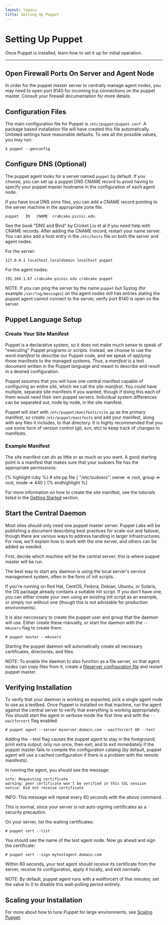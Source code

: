 ```yaml
---
layout: legacy
title: Setting Up Puppet
---
```


Setting Up Puppet
=================

Once Puppet is installed, learn how to set it up for initial operation.

* * *

Open Firewall Ports On Server and Agent Node
--------------------------------------------

In order for the puppet master server to centrally manage agent nodes, you
may need to open port 8140 for incoming tcp connections on the puppet master.
Consult your firewall documentation for more details.

Configuration Files
-------------------

The main configuration file for Puppet is `/etc/puppet/puppet.conf`.  A package based
installation file will have created this file automatically.  Unlisted settings have
reasonable defaults.   To see all the possible values, you may run:

    $ puppet --genconfig

Configure DNS (Optional)
------------------------

The puppet agent looks for a server named `puppet` by default. If you
choose, you can set up a puppet DNS CNAME record to avoid having to
specify your puppet master hostname in the configuration of each agent node.

If you have local DNS zone files, you can add a CNAME record
pointing to the server machine in the appropriate zone file.

    puppet   IN   CNAME  crabcake.picnic.edu.

See the book "DNS and Bind" by Cricket Liu et al if you need help
with CNAME records. After adding the CNAME record, restart your
name server. You can also add a host entry in the `/etc/hosts` file
on both the server and agent nodes.

For the server:

    127.0.0.1 localhost.localdomain localhost puppet

For the agent nodes:

    192.168.1.67 crabcake.picnic.edu crabcake puppet

NOTE: If you can ping the server by the name `puppet` but
Syslog (for example `/var/log/messages`) on the agent nodes still has
entries stating the puppet agent cannot connect to the server,
verify port 8140 is open on the server.

Puppet Language Setup
---------------------

### Create Your Site Manifest

Puppet is a declarative system, so it does not make
much sense to speak of "executing" Puppet programs or scripts.
Instead, we choose to use the word *manifest* to describe
our Puppet code, and we speak of *applying* those manifests to the
managed systems. Thus, a *manifest* is a text document written in the
Puppet language and meant to describe and result in a desired configuration.

Puppet assumes that you will have one
central manifest capable of configuring an entire site, which
we call the *site manifest*. You could have multiple, separate site
manifests if you wanted, though if doing this each of them would need
their own puppet servers.  Individual system differences can be separated
out, node by node, in the site manifest.

Puppet will start with `/etc/puppet/manifests/site.pp` as the primary
manifest, so create `/etc/puppet/manifests` and add your manifest,
along with any files it includes, to that directory. It is highly
recommended that you use some form of version control (git, svn, etc)
to keep track of changes to manifests.

### Example Manifest

The site manifest can do as little or as much as you want. A
good starting point is a manifest that makes sure that your sudoers file has the
appropriate permissions:

{% highlight ruby %}
    # site.pp
    file { "/etc/sudoers":
        owner => root, group => root, mode => 440
    }
{% endhighlight %}

For more information on how to create the site manifest, see the
tutorials listed in the
[Getting Started](../index.html#getting_started) section.


Start the Central Daemon
------------------------

Most sites should only need one puppet master server. Puppet Labs
will be publishing a document describing best practices for scale-out
and failover, though there are various ways to address handling
in larger infrastructures.  For now, we'll explain how to
work with the one server, and others can be added as needed.

First, decide which machine will be the central server; this is
where puppet master will be run.

The best way to start any daemon is using the local server's
service management system, often in the form of init scripts.

If you're running on Red Hat, CentOS, Fedora, Debian, Ubuntu, or
Solaris, the OS package already contains a suitable init script.
If you don't have one, you can either create your own using an existing
init script as an example, or simply run without one (though this
is not advisable for production environments).

It is also neccessary to create the puppet user and group
that the daemon will use.   Either create these manually, or start
the daemon with the `--mkusers` flag to create them.

    # puppet master --mkusers

Starting the puppet daemon will automatically create all necessary certificates, directories, and files.

NOTE:  To enable the daemon to also function as a file server, so that agent nodes can copy files from it, create a
[fileserver configuration file](./file_serving.html) and restart puppet master.

Verifying Installation
----------------------

To verify that your daemon is working as expected, pick a single
agent node to use as a testbed. Once Puppet is installed on that
machine, run the agent against the central server to verify
that everything is working appropriately. You should start the
agent in verbose mode the first time and with the `--waitforcert` flag enabled:

    # puppet agent --server myserver.domain.com --waitforcert 60 --test

Adding the --test flag causes the puppet agent to stay in the foreground; print extra output; only run once, then exit; and to exit immediately if the puppet master fails to compile the configuration catalog (by default, puppet agent will use a cached configuration if there is a problem with the remote manifests).

In running the agent, you should see the message:

    info: Requesting certificate
    warning: peer certificate won't be verified in this SSL session
    notice: Did not receive certificate

INFO: This message will repeat every 60 seconds with the above
command.

This is normal, since your server is not auto-signing certificates
as a security precaution.

On your server, list the waiting certificates:

    # puppet cert --list

You should see the name of the test agent node. Now go ahead and sign
the certificate:

    # puppet cert --sign mytestagent.domain.com

Within 60 seconds, your test agent should receive its certificate
from the server, receive its configuration, apply it locally, and
exit normally.

NOTE: By default, puppet agent runs with a waitforcert of five minutes; set
the value to 0 to disable this wait-polling period entirely.

Scaling your Installation
-------------------------

For more about how to tune Puppet for large environments, see [Scaling Puppet](./scaling.html).


